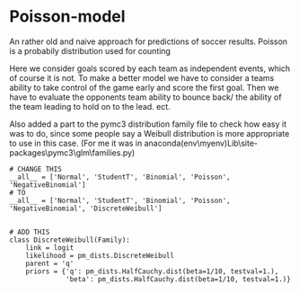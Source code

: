 # Poisson-model
An rather old and naive approach for predictions of soccer results. Poisson is a probabily distribution used for counting

Here we consider goals scored by each team as independent events, which of course it is not. To make a better model we have to consider a 
teams ability to take control of the game early and score the first goal. Then we have to evaluate the opponents team ability to bounce back/
the ability of the team leading to hold on to the lead. ect.

Also added a part to the pymc3 distribution family file to check how easy it was to do, since some people say a Weibull distribution is
more appropriate to use in this case. (For me it was in anaconda\(env\myenv\)Lib\site-packages\pymc3\glm\families.py)

```
# CHANGE THIS 
__all__ = ['Normal', 'StudentT', 'Binomial', 'Poisson', 'NegativeBinomial']
# TO
__all__ = ['Normal', 'StudentT', 'Binomial', 'Poisson', 'NegativeBinomial', 'DiscreteWeibull']


# ADD THIS
class DiscreteWeibull(Family):
    link = logit
    likelihood = pm_dists.DiscreteWeibull
    parent = 'q'
    priors = {'q': pm_dists.HalfCauchy.dist(beta=1/10, testval=1.),
              'beta': pm_dists.HalfCauchy.dist(beta=1/10, testval=1.)}

```
